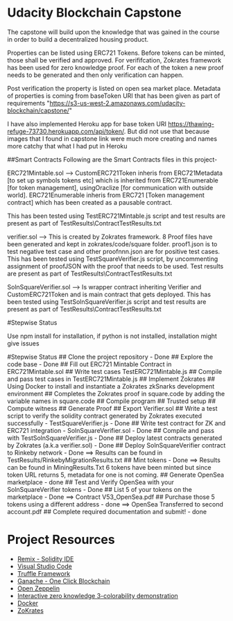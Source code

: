 # Udacity Blockchain Capstone

The capstone will build upon the knowledge that was gained in the course in order to build a decentralized housing product. 

Properties can be listed using ERC721 Tokens. Before tokens can be minted, those shall be verified and approved. For verififcation, Zokrates framework has been used for zero knowledge proof. For each of the token a new proof needs to be generated and then only verification can happen.

Post verification the property is listed on open sea market place. Metadata of properties is coming from baseToken URI that has been given as part of requirements 
"https://s3-us-west-2.amazonaws.com/udacity-blockchain/capstone/"

I have also implemented Heroku app for base token URI https://thawing-refuge-73730.herokuapp.com/api/token/<token ID>. But did not use that because images that I found in capstone link were much more creating and names more catchy that what I had put in Heroku


##Smart Contracts Following are the Smart Contracts files in this project-

ERC721Mintable.sol --> CustomERC721Token inheris from ERC721Metadata [to set up symbols tokens etc] which is inherited from ERC721Enumerable [for token management], usingOraclize [for communication 
with outside world]. ERC721Enumerable inheris from ERC721 [Token management contract] which has been created as a pausable contract. 

This has been tested using TestERC721Mintable.js script and test results are present as part of TestResults\ContractTestResults.txt

verifier.sol --> This is created by Zokrates framework. 8 Proof files have been generated and kept in zokrates/code/square folder. proof1.json is to test negative test case and other proofnnn.json are for positive test cases. 
This has been tested using TestSquareVerifier.js script, by uncommenting assignment of proofJSON with the proof that needs to be used. Test results are present as part of TestResults\ContractTestResults.txt

SolnSquareVerifier.sol --> Is wrapper contract inheriting Verifier and CustomERC721Token and is main contract that gets deployed. 
This has been tested using TestSolnSquareVerifier.js script and test results are present as part of TestResults\ContractTestResults.txt

#Stepwise Status

Use npm install for installation, if python is not installed, installation might give issues

#Stepwise Status
    ## Clone the project repository - Done
    ## Explore the code base - Done 
    ## Fill out ERC721 Mintable Contract in ERC721Mintable.sol
    ## Write test cases TestERC721Mintable.js
    ## Compile and pass test cases in TestERC721Mintable.js
    ## Implement Zokrates
        ## Using Docker to install and instantiate a Zokrates zkSnarks development environment
        ## Completes the Zokrates proof in square.code by adding the variable names in square.code
        ## Compile program
        ## Trusted setup
        ## Compute witness
        ## Generate Proof
        ## Export Verifier.sol
    ## Write a test script to verify the solidity contract generated by Zokrates executed successfully - TestSquareVerifier.js - Done
    ## Write test contract for ZK and ERC721 integration - SolnSquareVerifier.sol  - Done
    ## Compile and pass with TestSolnSquareVerifier.js  - Done
    ## Deploy latest contracts generated by Zokrates (a.k.a verifier.sol)  - Done
    ## Deploy SolnSquareVerifier contract to Rinkeby network    - Done
        ==> Results can be found in TestResults/RinkebyMigrationResults.txt 
    ## Mint tokens - Done
        ==> Results can be found in MiningResults.Txt
            6 tokens have been minted but since token URL returns 5, metadata for one is not coming. 
    ## Generate OpenSea marketplace - done 
    ## Test and Verify OpenSea with your SolnSquareVerifier tokens - Done
    ## List 5 of your tokens on the marketplace - Done
        ==> Contract V53_OpenSea.pdf
    ## Purchase those 5 tokens using a different address - done
        ==> OpenSea Transferred to second account.pdf
    ## Complete required documentation and submit! - done

# Project Resources

* [Remix - Solidity IDE](https://remix.ethereum.org/)
* [Visual Studio Code](https://code.visualstudio.com/)
* [Truffle Framework](https://truffleframework.com/)
* [Ganache - One Click Blockchain](https://truffleframework.com/ganache)
* [Open Zeppelin ](https://openzeppelin.org/)
* [Interactive zero knowledge 3-colorability demonstration](http://web.mit.edu/~ezyang/Public/graph/svg.html)
* [Docker](https://docs.docker.com/install/)
* [ZoKrates](https://github.com/Zokrates/ZoKrates)
